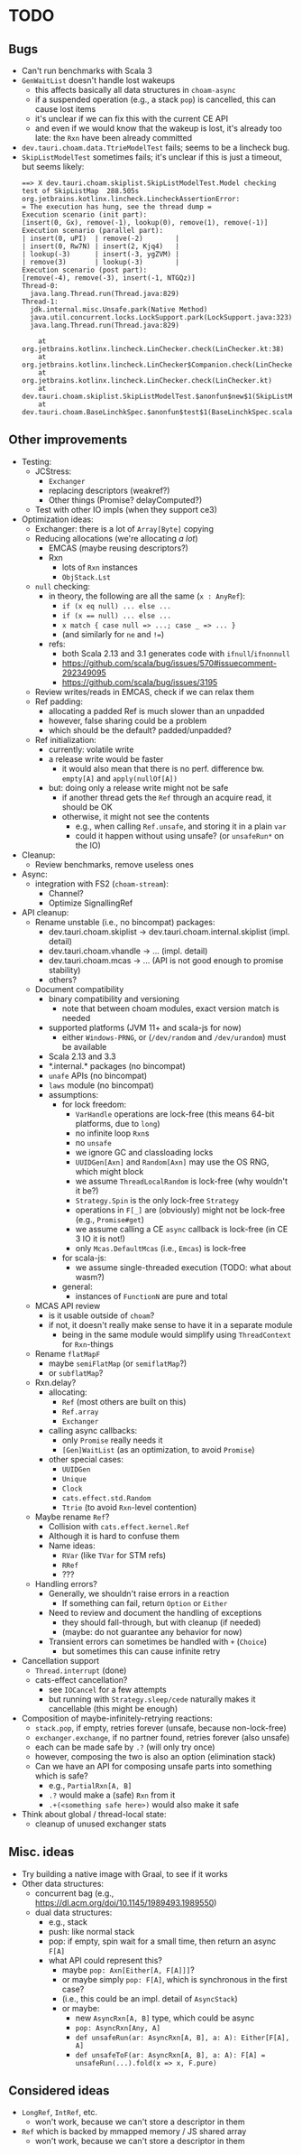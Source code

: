 <!--

   SPDX-License-Identifier: Apache-2.0
   Copyright 2016-2024 Daniel Urban and contributors listed in NOTICE.txt

   Licensed under the Apache License, Version 2.0 (the "License");
   you may not use this file except in compliance with the License.
   You may obtain a copy of the License at

       http://www.apache.org/licenses/LICENSE-2.0

   Unless required by applicable law or agreed to in writing, software
   distributed under the License is distributed on an "AS IS" BASIS,
   WITHOUT WARRANTIES OR CONDITIONS OF ANY KIND, either express or implied.
   See the License for the specific language governing permissions and
   limitations under the License.

--->

# TODO

## Bugs

- Can't run benchmarks with Scala 3
- `GenWaitList` doesn't handle lost wakeups
  - this affects basically all data structures in `choam-async`
  - if a suspended operation (e.g., a stack `pop`) is cancelled, this can cause lost items
  - it's unclear if we can fix this with the current CE API
  - and even if we would know that the wakeup is lost, it's already too late: the `Rxn` have been already committed
- `dev.tauri.choam.data.TtrieModelTest` fails; seems to be a lincheck bug.
- `SkipListModelTest` sometimes fails; it's unclear if this is just a timeout, but seems likely:
  ```
  ==> X dev.tauri.choam.skiplist.SkipListModelTest.Model checking test of SkipListMap  288.505s org.jetbrains.kotlinx.lincheck.LincheckAssertionError:
  = The execution has hung, see the thread dump =
  Execution scenario (init part):
  [insert(0, Gx), remove(-1), lookup(0), remove(1), remove(-1)]
  Execution scenario (parallel part):
  | insert(0, uPI)  | remove(-2)        |
  | insert(0, Rw7N) | insert(2, Kjq4)   |
  | lookup(-3)      | insert(-3, ygZVM) |
  | remove(3)       | lookup(-3)        |
  Execution scenario (post part):
  [remove(-4), remove(-3), insert(-1, NTGQz)]
  Thread-0:
    java.lang.Thread.run(Thread.java:829)
  Thread-1:
    jdk.internal.misc.Unsafe.park(Native Method)
    java.util.concurrent.locks.LockSupport.park(LockSupport.java:323)
    java.lang.Thread.run(Thread.java:829)

      at org.jetbrains.kotlinx.lincheck.LinChecker.check(LinChecker.kt:38)
      at org.jetbrains.kotlinx.lincheck.LinChecker$Companion.check(LinChecker.kt:197)
      at org.jetbrains.kotlinx.lincheck.LinChecker.check(LinChecker.kt)
      at dev.tauri.choam.skiplist.SkipListModelTest.$anonfun$new$1(SkipListModelTest.scala:40)
      at dev.tauri.choam.BaseLinchkSpec.$anonfun$test$1(BaseLinchkSpec.scala:33)
  ```

## Other improvements

- Testing:
  - JCStress:
    - `Exchanger`
    - replacing descriptors (weakref?)
    - Other things (Promise? delayComputed?)
  - Test with other IO impls (when they support ce3)
- Optimization ideas:
  - Exchanger: there is a lot of `Array[Byte]` copying
  - Reducing allocations (we're allocating _a lot_)
    - EMCAS (maybe reusing descriptors?)
    - Rxn
      - lots of `Rxn` instances
      - `ObjStack.Lst`
  - `null` checking:
    - in theory, the following are all the same (`x : AnyRef`):
      - `if (x eq null) ... else ...`
      - `if (x == null) ... else ...`
      - `x match { case null => ...; case _ => ... }`
      - (and similarly for `ne` and `!=`)
    - refs:
      - both Scala 2.13 and 3.1 generates code with `ifnull`/`ifnonnull`
      - https://github.com/scala/bug/issues/570#issuecomment-292349095
      - https://github.com/scala/bug/issues/3195
  - Review writes/reads in EMCAS, check if we can relax them
  - Ref padding:
    - allocating a padded Ref is much slower than an unpadded
    - however, false sharing could be a problem
    - which should be the default? padded/unpadded?
  - Ref initialization:
    - currently: volatile write
    - a release write would be faster
      - it would also mean that there is no perf. difference bw. `empty[A]` and `apply(nullOf[A])`
    - but: doing only a release write might not be safe
      - if another thread gets the `Ref` through an acquire read, it should be OK
      - otherwise, it might not see the contents
        - e.g., when calling `Ref.unsafe`, and storing it in a plain `var`
        - could it happen without using unsafe? (or `unsafeRun*` on the IO)
- Cleanup:
  - Review benchmarks, remove useless ones
- Async:
  - integration with FS2 (`choam-stream`):
    - Channel?
    - Optimize SignallingRef
- API cleanup:
  - Rename unstable (i.e., no bincompat) packages:
    - dev.tauri.choam.skiplist -> dev.tauri.choam.internal.skiplist (impl. detail)
    - dev.tauri.choam.vhandle -> ... (impl. detail)
    - dev.tauri.choam.mcas -> ... (API is not good enough to promise stability)
    - others?
  - Document compatibility
    - binary compatibility and versioning
      - note that between choam modules, exact version match is needed
    - supported platforms (JVM 11+ and scala-js for now)
      - either `Windows-PRNG`, or (`/dev/random` and `/dev/urandom`) must be available
    - Scala 2.13 and 3.3
    - \*.internal.\* packages (no bincompat)
    - `unafe` APIs (no bincompat)
    - `laws` module (no bincompat)
    - assumptions:
      - for lock freedom:
        - `VarHandle` operations are lock-free (this means 64-bit platforms, due to `long`)
        - no infinite loop `Rxn`s
        - no `unsafe`
        - we ignore GC and classloading locks
        - `UUIDGen[Axn]` and `Random[Axn]` may use the OS RNG, which might block
        - we assume `ThreadLocalRandom` is lock-free (why wouldn't it be?)
        - `Strategy.Spin` is the only lock-free `Strategy`
        - operations in `F[_]` are (obviously) might not be lock-free (e.g., `Promise#get`)
        - we assume calling a CE `async` callback is lock-free (in CE 3 IO it is not!)
        - only `Mcas.DefaultMcas` (i.e., `Emcas`) is lock-free
      - for scala-js:
        - we assume single-threaded execution (TODO: what about wasm?)
      - general:
        - instances of `FunctionN` are pure and total
  - MCAS API review
    - is it usable outside of `choam`?
    - if not, it doesn't really make sense to have it in a separate module
      - being in the same module would simplify using `ThreadContext` for `Rxn`-things
  - Rename `flatMapF`
    - maybe `semiFlatMap` (or `semiflatMap`?)
    - or `subflatMap`?
  - Rxn.delay?
    - allocating:
      - `Ref` (most others are built on this)
      - `Ref.array`
      - `Exchanger`
    - calling async callbacks:
      - only `Promise` really needs it
      - `[Gen]WaitList` (as an optimization, to avoid `Promise`)
    - other special cases:
      - `UUIDGen`
      - `Unique`
      - `Clock`
      - `cats.effect.std.Random`
      - `Ttrie` (to avoid `Rxn`-level contention)
  - Maybe rename `Ref`?
    - Collision with `cats.effect.kernel.Ref`
    - Although it is hard to confuse them
    - Name ideas:
      - `RVar` (like `TVar` for STM refs)
      - `RRef`
      - ???
  - Handling errors?
    - Generally, we shouldn't raise errors in a reaction
      - If something can fail, return `Option` or `Either`
    - Need to review and document the handling of exceptions
      - they should fall-through, but with cleanup (if needed)
      - (maybe: do not guarantee any behavior for now)
    - Transient errors can sometimes be handled with `+` (`Choice`)
      - but sometimes this can cause infinite retry
- Cancellation support
  - `Thread.interrupt` (done)
  - cats-effect cancellation?
    - see `IOCancel` for a few attempts
    - but running with `Strategy.sleep/cede` naturally makes it cancellable (this might be enough)
- Composition of maybe-infinitely-retrying reactions:
  - `stack.pop`, if empty, retries forever (unsafe, because non-lock-free)
  - `exchanger.exchange`, if no partner found, retries forever (also unsafe)
  - each can be made safe by `.?` (will only try once)
  - however, composing the two is also an option (elimination stack)
  - Can we have an API for composing unsafe parts into something which is safe?
    - e.g., `PartialRxn[A, B]`
    - `.?` would make a (safe) `Rxn` from it
    - `.+(<something safe here>)` would also make it safe
- Think about global / thread-local state:
  - cleanup of unused exchanger stats

## Misc. ideas

- Try building a native image with Graal, to see if it works
- Other data structures:
  - concurrent bag (e.g., https://dl.acm.org/doi/10.1145/1989493.1989550)
  - dual data structures:
    - e.g., stack
    - push: like normal stack
    - pop: if empty, spin wait for a small time, then return an async `F[A]`
    - what API could represent this?
      - maybe `pop: Axn[Either[A, F[A]]]`?
      - or maybe simply `pop: F[A]`, which is synchronous in the first case?
      - (i.e., this could be an impl. detail of `AsyncStack`)
      - or maybe:
        - new `AsyncRxn[A, B]` type, which could be async
        - `pop: AsyncRxn[Any, A]`
        - `def unsafeRun(ar: AsyncRxn[A, B], a: A): Either[F[A], A]`
        - `def unsafeToF(ar: AsyncRxn[A, B], a: A): F[A] = unsafeRun(...).fold(x => x, F.pure)`

## Considered ideas

- `LongRef`, `IntRef`, etc.
  - won't work, because we can't store a descriptor in them
- `Ref` which is backed by mmapped memory / JS shared array
  - won't work, because we can't store a descriptor in them
